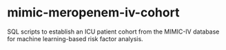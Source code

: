# mimic-meropenem-iv-cohort
SQL scripts to establish an ICU patient cohort from the MIMIC-IV database for machine learning-based risk factor analysis.
